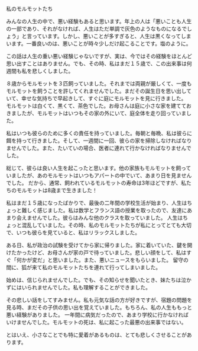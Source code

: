 私のモルモットたち

みんなの人生の中で、悪い経験もあると思います。年上の人は「悪いことも人生の一部であり、それがなければ、人生はただ単調で灰色のようなものになるでしょう」と言っています。しかし、悪いことが多すぎると、人生は黒くなってしまいます。一番良いのは、悪いことが時々少しだけ起こることです。塩のように。

この話は人生の重い悪い経験じゃないですが、実は、今ではその経験をほとんど思い出すことはありません。でも、その時、私はまだ１５歳で、この出来事は何週間も私を悲しくしました。

８歳からモルモットを３匹飼っていました。それまでは両親が厳しくて、一度もモルモットを飼うことを許してくれませんでした。まだその誕生日を思い出していて、幸せな気持ちで早起きして、すぐに庭にモルモットを見に行きました。
モルモットは白くて、黒くて、茶色でした。お母さんは庭に小さな家を建てておきましたが、モルモットはいつもその家の外にいて、庭全体を走り回っていました。

私はいつも彼らのために多くの責任を持っていました。毎朝と毎晩、私は彼らに餌を持って行きました。そして、一週間に一回、彼らの家を掃除しなければなりませんでした。また、たいていの場合、医者に連れて行かなければなりませんでした。

総じて、彼らは良い人生を起こったと思います。他の家族もモルモットを飼っていましたが、あのモルモットはいつもアパートの中でいて、あまり日を見ませんでした。
だから、通常、飼われているモルモットの寿命は3年ほどですが、私たちのモルモットは8歳まで生きました！

私はまだ１５歳になったばかりで、最後の二年間の学校生活が始まり、人生はちょっと難しく感じました。私は数学とフランス語の授業を取ったので、友達にあまり会えませんでした。彼らはみんな他のクラスを取っていました。
人生はちょっと混乱していました。その時、私のモルモットたちが私にとってとても大切で、いつも彼らを見ていると、私はリラックスしました。

ある日、私が政治の試験を受けてから家に帰りました。家に着いていた、鍵を開けたかったけど、お母さんが家の戸で待っていました。悲しい顔をして、私はすぐ「何かが変だ」と思いました。また、悪いニュースをもらいました。
留守の間に、狐が来て私のモルモットたちを連れて行ってしまいました。

始めは、信じられませんでした。でも、その知らせを聞いたとき、妹たちは泣かずにはいられませんでした。私も理解することができました。

その悲しい話をしてすみません。私も元気な話の方が好きですが、宿題の問題を見る時、まだその子供の思い出を覚えていました。もちろん、私の人生ももっと悪い経験がありました。
一年間に病気だったので、あまり学校に行かなければいけませんでした。モルモットの死は、私に起こった最悪の出来事ではない。

とはいえ、小さなことでも特に愛着があるものは、とても悲しくさせることがあります。








